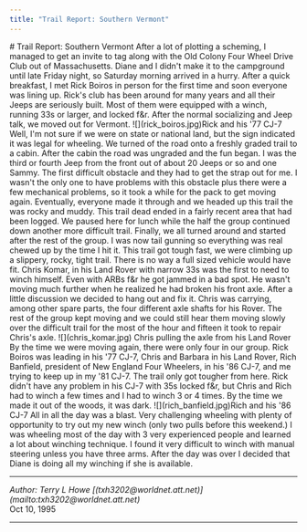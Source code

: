 ```yaml
---
title: "Trail Report: Southern Vermont"
---
```


<TITLE>Trail Report: Southern Vermont</TITLE>
# Trail Report: Southern Vermont
After a lot of plotting a scheming, I managed to get an invite
to tag along with the Old Colony Four Wheel Drive Club out of
Massachusetts.  Diane and I didn't make it to the campground
until late Friday night, so Saturday morning arrived in a hurry.
After a quick breakfast, I met Rick Boiros in person for the first
time and soon everyone was lining up.
Rick's club has been around for many years and all their
Jeeps are seriously built.  Most of them were equipped with a winch,
running 33s or larger, and locked f&r.  After the normal socializing and
Jeep talk, we moved out for Vermont.
![](rick_boiros.jpg)Rick and his '77 CJ-7
Well, I'm not sure if we were on state or national land, but the
sign indicated it was legal for wheeling.
We turned of the road onto a freshly graded trail to a cabin.
After the cabin the road was ungraded and the fun began.  I was
the third or fourth Jeep from the front out of about 20 Jeeps or
so and one Sammy.  The first difficult obstacle and they had to
get the strap out for me.  I wasn't the only one to have problems
with this obstacle plus there were a few mechanical problems, so
it took a while for the pack to get moving again.
Eventually, everyone made it through and we headed up this trail
the was rocky and muddy.  This trail dead ended in a fairly recent
area that had been logged.  We paused here for lunch while the half
the group continued down another more difficult trail.  Finally, we
all turned around and started after the rest of the group.  I was now
tail gunning so everything was real chewed up by the time I hit it.
This trail got tough fast, we were climbing up a slippery, rocky,
tight trail.  There is no way a full sized vehicle would have fit.
Chris Komar, in his Land Rover with narrow 33s was the first to need
to winch himself.  Even with ARBs f&r he got jammed in a bad spot.
He wasn't moving much further when he realized he had broken his
front axle.
After a little discussion we decided to hang out and fix it.  Chris
was carrying, among other spare parts, the four different axle shafts
for his Rover.  The rest of the group kept moving and we could still
hear them moving slowly over the difficult trail for the most of the
hour and fifteen it took to repair Chris's axle.
![](chris_komar.jpg)
Chris pulling the axle from his Land Rover
By the time we were moving again, there were only four in our group.
Rick Boiros was leading in his '77 CJ-7, Chris and Barbara in his
Land Rover, Rich Banfield, president of New England Four Wheelers, in
his '86 CJ-7, and me trying to keep up in my '81 CJ-7.  The trail only got
tougher from here.  Rick didn't have any problem in his CJ-7 with
35s locked f&r, but Chris and Rich had to winch a few times and I
had to winch 3 or 4 times.  By the time we made it out of the woods,
it was dark.
![](rich_banfield.jpg)Rich and his '86 CJ-7
All in all the day was a blast.  Very challenging wheeling with
plenty of opportunity to try out my new winch (only two pulls
before this weekend.)  I was wheeling most of the day with 3
very experienced people and learned a lot about
winching technique.  I found it very difficult to winch with manual
steering unless you have three arms.  After the day was over I
decided that Diane is doing all my winching if she is available.
<HR>
<ADDRESS>
Author: Terry L Howe [(txh3202@worldnet.att.net)](mailto:txh3202@worldnet.att.net)
</ADDRESS>
Oct 10, 1995
<HR>